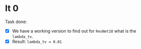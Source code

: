 # It 0 

Task done: 
* [x] We have a working version to find out for `ResNet18` what is the `lambda_tv`. 
* [x] Result: `lambda_tv = 0.01`
